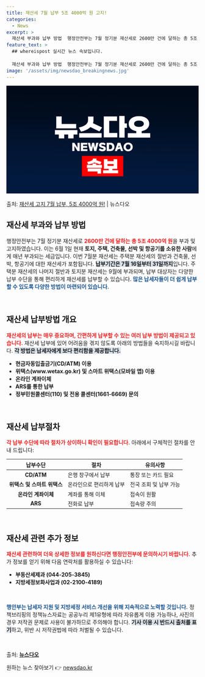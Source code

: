 ```yaml
---
title: 재산세 7월 납부 5조 4000억 원 고지!
categories:
  - News
excerpt: >
  재산세 부과와 납부 방법  행정안전부는 7월 정기분 재산세로 2600만 건에 달하는 총 5조 4000억 원을…
feature_text: >
  ## whereispost 실시간 뉴스 속보입니다.

  재산세 부과와 납부 방법  행정안전부는 7월 정기분 재산세로 2600만 건에 달하는 총 5조 4000억 원을…
image: '/assets/img/newsdao_breakingnews.jpg'
---
```


![뉴스다오 속보](/assets/img/newsdao_breakingnews.jpg)

<p>출처: <a href="https://newsdao.kr/4865" rel="dofollow">재산세 고지 7월 납부, 5조 4000억 원!</a> | 뉴스다오</p>

<h2 data-ke-size="size26">재산세 부과와 납부 방법</h2>

<p data-ke-size="size16">행정안전부는 7월 정기분 재산세로 <b><span style="color: #ee2323;">2600만 건에 달하는 총 5조 4000억 원</span></b>을 부과 및 고지하였습니다. 이는 6월 1일 현재 <b>토지, 주택, 건축물, 선박 및 항공기를 소유한 사람</b>에게 매년 부과되는 세금입니다. 이번 7월분 재산세는 주택분 재산세의 절반과 건축물, 선박, 항공기에 대한 재산세가 포함됩니다. <b><span style="background-color: #21538527;">납부기간은 7월 16일부터 31일까지</span></b>입니다. 주택분 재산세의 나머지 절반과 토지분 재산세는 9월에 부과되며, 납부 대상자는 다양한 납부 수단을 통해 편리하게 재산세를 납부할 수 있습니다. <b><span style="color: #1a5490;">많은 납세자들이 더 쉽게 납부할 수 있도록 다양한 방법이 마련되어 있습니다.</span></b></p>

<p data-ke-size="size16">&nbsp;</p>

<h2 data-ke-size="size26">재산세 납부방법 개요</h2>

<p data-ke-size="size16"><b><span style="color: #ee2323;">재산세의 납부는 매우 중요하며, 간편하게 납부할 수 있는 여러 납부 방법이 제공되고 있습니다.</span></b> 재산세 납부에 있어 어려움을 겪지 않도록 아래의 방법들을 숙지하시길 바랍니다. <b><span style="background-color: #21538527;">각 방법은 납세자에게 보다 편리함을 제공합니다.</span></b></p>
<ul>
    <li><b>현금자동입출금기(CD/ATM) 이용</b></li>
    <li><b>위택스(www.wetax.go.kr) 및 스마트 위택스(모바일 앱) 이용</b></li>
    <li><b>온라인 계좌이체</b></li>
    <li><b>ARS를 통한 납부</b></li>
    <li><b>정부민원콜센터(110) 및 전용 콜센터(1661-6669) 문의</b></li>
</ul>

<p data-ke-size="size16">&nbsp;</p>

<h2 data-ke-size="size26">재산세 납부절차</h2>

<p data-ke-size="size16"><b><span style="color: #ee2323;">각 납부 수단에 따라 절차가 상이하니 확인이 필요합니다.</span></b> 아래에서 구체적인 절차를 안내 드립니다:</p>
<table style="width: 100%;">
    <thead>
        <tr>
            <th><b>납부수단</b></th>
            <th><b>절차</b></th>
            <th><b>유의사항</b></th>
        </tr>
    </thead>
    <tbody>
        <tr>
            <td style="text-align: center; height: 17px;"><b>CD/ATM</b></td>
            <td>은행 창구에서 납부</td>
            <td>통장 또는 카드 필요</td>
        </tr>
        <tr>
            <td style="text-align: center; height: 17px;"><b>위택스 및 스마트 위택스</b></td>
            <td>온라인으로 편리하게 납부</td>
            <td>전국 조회 및 납부 가능</td>
        </tr>
        <tr>
            <td style="text-align: center; height: 17px;"><b>온라인 계좌이체</b></td>
            <td>계좌를 통해 이체</td>
            <td>접속이 원활</td>
        </tr>
        <tr>
            <td style="text-align: center; height: 17px;"><b>ARS</b></td>
            <td>전화로 납부</td>
            <td>접속량 주의</td>
        </tr>
    </tbody>
</table>

<p data-ke-size="size16">&nbsp;</p>

<h2 data-ke-size="size26">재산세 관련 추가 정보</h2>

<p data-ke-size="size16"><b><span style="color: #ee2323;">재산세 관련하여 더욱 상세한 정보를 원하신다면 행정안전부에 문의하시기 바랍니다.</span></b> 추가 정보를 얻기 위해 다음 연락처를 활용하실 수 있습니다:</p>
<ul>
    <li><b>부동산세제과 (044-205-3845)</b></li>
    <li><b>지방세정보화사업과 (02-2100-4189)</b></li>
</ul>

<p data-ke-size="size16">&nbsp;</p>

<p data-ke-size="size16"><b><span style="color: #1a5490;">행안부는 납세자 지원 및 지방세정 서비스 개선을 위해 지속적으로 노력할 것입니다.</span></b> 정책브리핑의 정책뉴스자료는 공공누리 제1유형에 따라 자유롭게 이용 가능하나, 사진의 경우 저작권 문제로 사용이 불가하므로 주의해야 합니다. <b><span style="background-color: #21538527;">기사 이용 시 반드시 출처를 표기</span></b>하고, 위반 시 저작권법에 따라 처벌될 수 있습니다.</p>

<p data-ke-size="size16">&nbsp;</p>

<p data-ke-size="size16">출처: <b><a href="https://newsdao.kr/4865">뉴스다오</a></b></p> 

원하는 뉴스 찾아보기 👉 <a href="https://newsdao.kr" rel="dofollow">newsdao.kr</a>


